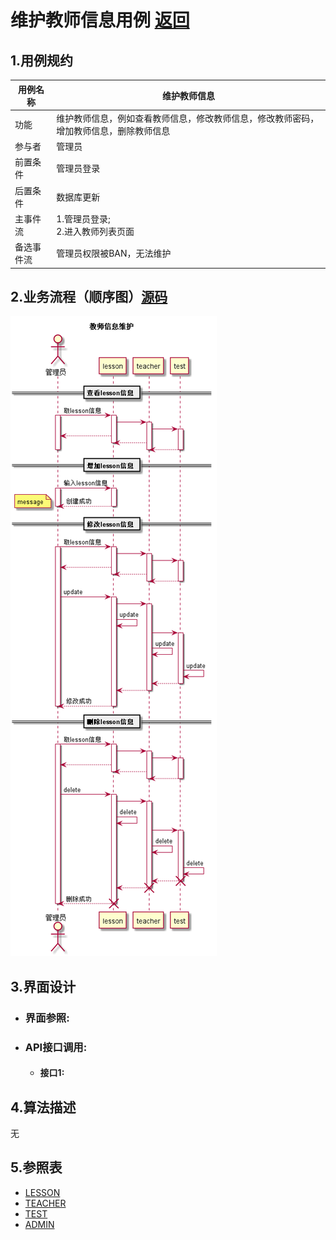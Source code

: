 # 维护教师信息用例 [返回][1]
## 1.用例规约
<table>
    <thead>
        <tr>
            <th>用例名称</th>
            <th>维护教师信息</th>
        </tr>
    </thead>
    <tbody>
         <tr>
            <td>功能</td>
            <td>维护教师信息，例如查看教师信息，修改教师信息，修改教师密码，增加教师信息，删除教师信息</td>
         </tr>
         <tr>
            <td>参与者</td>
            <td>管理员</td>
         </tr>
         <tr>
            <td>前置条件</td>
            <td>管理员登录<br>
            </td>
         </tr>
         <tr>
            <td>后置条件</td>
            <td>数据库更新</td>
         </tr>
         <tr>
            <td>主事件流</td>
            <td>1.管理员登录;<br>
                2.进入教师列表页面<br>
            </td>
         </tr>
         <tr>
            <td>备选事件流</td>
            <td>管理员权限被BAN，无法维护<br>
            </td>
         </tr>
    </tbody>
</table>

## 2.业务流程（顺序图）[源码][2]
<img src="https://github.com/mzy1997/is_analysis/blob/master/test6/sequence维护教师信息.png"/>

## 3.界面设计
- ### 界面参照:
- ### API接口调用:
    - #### 接口1:

## 4.算法描述
无

## 5.参照表
- [LESSON][3]
- [TEACHER][5]
- [TEST][7]
- [ADMIN][8]


[1]: https://github.com/mzy1997/is_analysis/blob/master/test6/README.md    "返回" 
[2]: https://github.com/mzy1997/is_analysis/blob/master/test6/src/maintainTeacherInformation.puml    "源码"   
[3]: https://github.com/mzy1997/is_analysis/blob/master/test6/数据库设计.md/#LESSON表课程表    "LESSON"  
[5]: https://github.com/mzy1997/is_analysis/blob/master/test6/数据库设计.md/#TEACHER表教师表    "TEACHER" 
[7]: https://github.com/mzy1997/is_analysis/blob/master/test6/数据库设计.md/#TEST表教师表    "TEST" 
[8]: https://github.com/mzy1997/is_analysis/blob/master/test6/数据库设计.md/#ADMIN表管理员表    "ADMIN"




